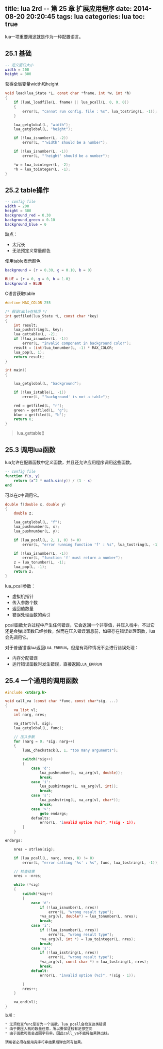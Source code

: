 title: lua 2rd -- 第 25 章 扩展应用程序
date: 2014-08-20 20:20:45
tags: lua
categories: lua
toc: true
---

lua一项重要用途就是作为一种配置语言。

## 25\.1 基础

```lua
-- 定义窗口大小
width = 200
height = 300
```

获得全局变量width和height

```c
void load(lua_State *L, const char *fname, int *w, int *h)
{
	if (luaL_loadfile(L, fname) || lua_pcall(L, 0, 0, 0))
	{
		error(L, "cannot run config. file : %s", lua_tostring(L, -1));
	}

	lua_getglobal(L, "width");
	lua_getglobal(L, "height");

	if (!lua_isnumber(L, -2))
		error(L, "'width' should be a number");

	if (!lua_isnumber(L, -1))
		error(L, "'height' should be a number");

	*w = lua_tointeger(L, -2);
	*h = lua_tointeger(L, -1);
}
```

## 25\.2 table操作

```lua
-- config file
width = 200
height = 300
background_red = 0.30
background_green = 0.10
background_blue = 0
```

缺点：

* 太冗长
* 无法预定义常量颜色

使用table表示颜色

```lua
background = {r = 0.30, g = 0.10, b = 0}

BLUE = {r = 0, g = 0, b = 1.0}
background = BLUE
```

C语言获取table

```c
#define MAX_COLOR 255

/* 假设table在栈顶 */
int getfiled(lua_State *L, const char *key)
{
	int result;
	lua_pushstring(L, key);
	lua_gettable(L, -2);
	if (!lua_isnumber(L, -1))
		error(L, "invalid component in background color");
	result = (int)lua_tonumber(L, -1) * MAX_COLOR;
	lua_pop(L, 1);
	return result;
}

int main()
{

	lua_getglobal(L, "background");

	if (!lua_istable(L, -1))
		error(L, "'background' is not a table");

	red = getfiled(L, "r");
	green = getfiled(L, "g");
	blue = getfiled(L, "b");
	return 0;
}
```

> lua_gettable()

## 25\.3 调用lua函数

lua允许在配置函数中定义函数，并且还允许应用程序调用这些函数。

```lua
-- config file
function f(x, y)
	return (x^2 * math.sin(y)) / (1 - x)
end
```

可以在c中调用它。

```c
double f(double x, double y)
{
	double z;

	lua_getglobal(L, "f");
	lua_pushnumber(L, x);
	lua_pushnumber(L, y);

	if (lua_pcall(L, 2, 1, 0) != 0)
		error(L, "error running function 'f' : %s", lua_tostring(L, -1));

	if (!lua_isnumber(L, -1))
		error(L, "function 'f' must return a number");
	z = lua_tonumber(L, -1);
	lua_pop(L, -1);
	return z;
}
```

lua_pcall参数：

* 虚拟机指针
* 传入参数个数
* 返回值数量
* 错误处理函数的索引

pcall函数允许过程中产生任何错误，它会返回一个非零值，并压入栈中。不过它还是会弹出函数已经参数。然而在压入错误消息前，如果存在错误处理函数，lua会先调用它。

对于普通错误lua返回`LUA_ERRRUN`，但是有两种情况不会进行错误处理：

* 内存分配错误
* 运行错误函数时发生错误，直接返回`LUA_ERRRUN`


## 25\.4 一个通用的调用函数

```c
#include <stdarg.h>

void call_va (const char *func, const char*sig, ...)
{
	va_list vl;
	int narg, nres;

	va_start(vl, sig);
	lua_getglobal(L, func);

	// 压入参数
	for (narg = 0; *sig; narg++)
	{
		luaL_checkstack(L, 1, "too many arguments");

		switch(*sig++)
		{
			case 'd':
				lua_pushnumber(L, va_arg(vl, double));
				break;
			case 'i':
				lua_pushinteger(L, va_arg(vl, int));
				break;
			case 's':
				lua_pushstring(L, va_arg(vl, char*));
				break;
			case '>':
				goto endargs;
			defaults:
				error(L, 'invalid option (%c)", *(sig - 1));
		}
	}

endargs:

	nres = strlen(sig);

	if (lua_pcall(L, narg, nres, 0) != 0)
		error(L, "error calling '%s' : %s", func, lua_tostring(L, -1));

	// 检查结果
	nres = -nres;

	while (*sig)
	{
		switch(*sig++)
		{
			case 'd':
				if (!lua_isnumber(L, nres))
					error(L, "wrong result type");
				*va_arg(vl, double*) = lua_tonumber(L, nres);
				break;
			case 'i':
				if (!lua_isnumber(L, nres))
					error(L, "wrong result type");
				*va_arg(vl, int *) = lua_tointeger(L, nres);
				break;
			case 's':
				if (!lua_isstring(L, nres))
					error(L, "wrong result type");
				*va_arg(vl, const char *) = lua_tostring(L, nres);
				break;
			default:
				error(L, "invalid option (%c)", *(sig - 1));

		}
		nres++;
	}

	va_end(vl);
}

说明：

* 无须检查func是否为一个函数，lua_pcall会检查这类错误
* 由于要压入栈的数量任意，所以要保证栈有足够空间
* 由于函数可能会返回字符串，因此call_va不能将结果弹出栈。

调用者必须在使用完字符串结果后弹出所有结果。




